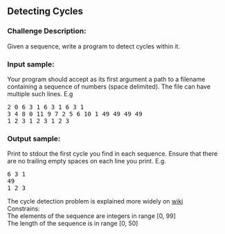 <h2>Detecting Cycles</h2>

<h3>Challenge Description:</h3>

<p>
    Given a sequence, write a program to detect cycles within it.
</p>

<h3>Input sample:</h3>
<p>
    Your program should accept as its first argument a path to a filename
    containing a sequence of numbers (space delimited). The file can have multiple such lines. E.g
</p>
<pre class="description-input-output">2 0 6 3 1 6 3 1 6 3 1
3 4 8 0 11 9 7 2 5 6 10 1 49 49 49 49
1 2 3 1 2 3 1 2 3</pre>

<h3>Output sample:</h3>

<p>
    Print to stdout the first cycle you find in each sequence. Ensure that there are no trailing empty
    spaces on each line you print. E.g.
</p>
<pre class="description-input-output">6 3 1
49
1 2 3</pre>
<p>
    The cycle detection problem is explained more widely on <a href="http://en.wikipedia.org/wiki/Cycle_detection">wiki</a>
<br>
    Constrains:
<br>
    The elements of the sequence are integers in range [0, 99]
<br>
    The length of the sequence is in range [0, 50]
</p>